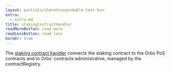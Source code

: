 ```yaml
---
layout: partials/shared/expendable-text-box
extra:
  - extra.md
title: stakingContractHandler
readMoreButton: read more
readLessButton: read less
border: true
---
```


The [staking contract handler](https://etherscan.io/0x77A4e01C20d4a67372f300297fB69Da981c19755) connects the staking contract to the Orbs PoS contracts and to Orbs’ contracts administrative, managed by the contractRegistry.
